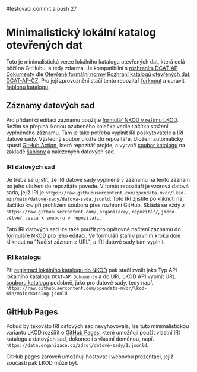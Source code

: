 #testovaci commit a push 27

# Minimalistický lokální katalog otevřených dat
Toto je minimalistická verze lokálního katalogu otevřených dat, která celá běží na GitHubu, a tedy zdarma.
Je kompatibilní s [rozhraním DCAT-AP Dokumenty](https://ofn.gov.cz/rozhraní-katalogů-otevřených-dat/2021-01-11/#dcat-ap-dokumenty) dle [Otevřené formální normy Rozhraní katalogů otevřených dat: DCAT-AP-CZ](https://ofn.gov.cz/rozhraní-katalogů-otevřených-dat/2021-01-11/).
Pro její zprovoznění stačí tento repozitář [forknout](https://docs.github.com/en/github/getting-started-with-github/fork-a-repo) a upravit [šablonu katalogu](katalog-šablona.jsonld).

## Záznamy datových sad
Pro přidání či editaci záznamu použijte [formulář NKOD v režimu LKOD](https://data.gov.cz/formulář/registrace-datové-sady).
Režim se přepíná ikonou ozubeného kolečka vedle tlačítka stažení vyplněného záznamu.
Tam je také potřeba vyplnit IRI poskytovatele a IRI datové sady. Výsledný soubor uložte do repozitáře.
Uložení automaticky spustí [GitHub Action](https://github.com/features/actions), která repozitář projde, a vytvoří [soubor katalogu](katalog.jsonld) na základě [šablony](katalog-šablona.jsonld) a nalezených datových sad.

### IRI datových sad
Je třeba se ujistit, že IRI datové sady vyplněné v záznamu na tento záznam po jeho uložení do repozitáře povede.
V tomto repozitáři je vzorová datová sada, jejíž IRI je `https://raw.githubusercontent.com/opendata-mvcr/lkod-min/main/datové-sady/datová-sada.jsonld`.
Toto IRI zjistíte po kliknutí na tlačítko `Raw` při prohlížení souboru přes rozhraní GitHub.
Skládá se vždy z `https://raw.githubusercontent.com/`, `organizace/`, `repozitář/`, `jméno-větve/`, `cesta k souboru v repozitáři`.

Tato IRI datových sad lze také použít pro opětovné načtení záznamu do [formuláře NKOD](https://data.gov.cz/formulář/registrace-datové-sady) pro jeho editaci.
Ve formuláři staří v prvním kroku dole kliknout na "Načíst záznam z URL", a IRI datové sady tam vyplnit.

### IRI katalogu
Při [registraci lokálního katalogu do NKOD](https://data.gov.cz/formulář/registrace-lokálního-katalogu) pak stačí zvolit jako Typ API lokálního katalogu `DCAT-AP Dokumenty` a do URL LKOD API vyplnit URL [souboru katalogu](katalog.jsonld) podobně, jako pro datové sady, tedy např. `https://raw.githubusercontent.com/opendata-mvcr/lkod-min/main/katalog.jsonld`

## GitHub Pages
Pokud by takováto IRI datových sad nevyhovovala, lze tuto minimalistickou variantu LKOD rozšířit o [GitHub Pages](https://pages.github.com/), které umožňují použít vlastní IRI katalogu a datových sad, dokonce i s vlastní doménou, např. `https://data.organizace.cz/zdroj/datové-sady/1.jsonld`.

GitHub pages zároveň umožňují hostovat i webovou prezentaci, jejíž součástí pak LKOD může být.
